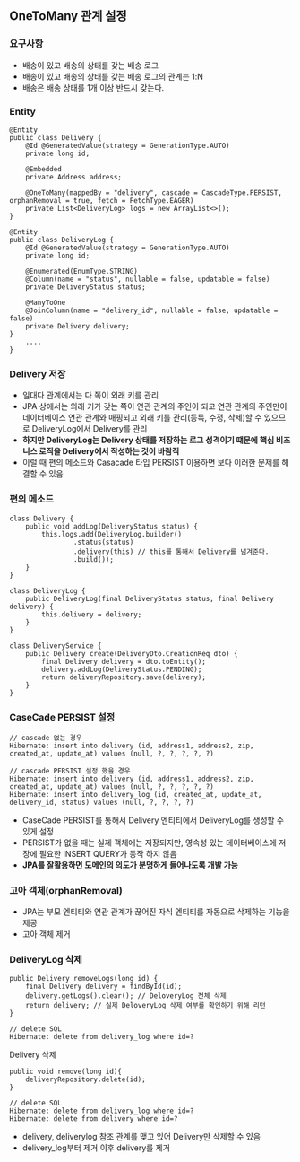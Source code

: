 ## OneToMany 관계 설정

### 요구사항
-	배송이 있고 배송의 상태를 갖는 배송 로그
-	배송이 있고 배송의 상태를 갖는 배송 로그의 관계는 1:N
-	배송은 배송 상태를 1개 이상 반드시 갖는다.

### Entity
```
@Entity
public class Delivery {
    @Id @GeneratedValue(strategy = GenerationType.AUTO)
    private long id;

    @Embedded
    private Address address;

    @OneToMany(mappedBy = "delivery", cascade = CascadeType.PERSIST, orphanRemoval = true, fetch = FetchType.EAGER)
    private List<DeliveryLog> logs = new ArrayList<>();
}

@Entity
public class DeliveryLog {
    @Id @GeneratedValue(strategy = GenerationType.AUTO)
    private long id;

    @Enumerated(EnumType.STRING)
    @Column(name = "status", nullable = false, updatable = false)
    private DeliveryStatus status;

    @ManyToOne
    @JoinColumn(name = "delivery_id", nullable = false, updatable = false)
    private Delivery delivery;
}
    ....
}
```

### Delivery 저장

-	일대다 관계에서는 다 쪽이 외래 키를 관리
-	JPA 상에서는 외래 키가 갖는 쪽이 연관 관계의 주인이 되고 연관 관계의 주인만이 데이터베이스 연관 관계와 매핑되고 외래 키를 관리(등록, 수정, 삭제)할 수 있으므로 DeliveryLog에서 Delivery를 관리
-	**하지만 DeliveryLog는 Delivery 상태를 저장하는 로그 성격이기 떄문에 핵심 비즈니스 로직을 Delivery에서 작성하는 것이 바람직**
-	이럴 때 편의 메소드와 Casacade 타입 PERSIST 이용하면 보다 이러한 문제를 해결할 수 있음




### 편의 메소드
```
class Delivery {
    public void addLog(DeliveryStatus status) {
        this.logs.add(DeliveryLog.builder()
                .status(status)
                .delivery(this) // this를 통해서 Delivery를 넘겨준다.
                .build());
    }
}

class DeliveryLog {
    public DeliveryLog(final DeliveryStatus status, final Delivery delivery) {
        this.delivery = delivery;
    }
}

class DeliveryService {
    public Delivery create(DeliveryDto.CreationReq dto) {
        final Delivery delivery = dto.toEntity();
        delivery.addLog(DeliveryStatus.PENDING);
        return deliveryRepository.save(delivery);
    }
}
```

### CaseCade PERSIST 설정
```
// cascade 없는 경우
Hibernate: insert into delivery (id, address1, address2, zip, created_at, update_at) values (null, ?, ?, ?, ?, ?)

// cascade PERSIST 설정 했을 경우
Hibernate: insert into delivery (id, address1, address2, zip, created_at, update_at) values (null, ?, ?, ?, ?, ?)
Hibernate: insert into delivery_log (id, created_at, update_at, delivery_id, status) values (null, ?, ?, ?, ?)
````
-	CaseCade PERSIST를 통해서 Delivery 엔티티에서 DeliveryLog를 생성할 수 있게 설정
-	PERSIST가 없을 때는 실제 객체에는 저장되지만, 영속성 있는 데이터베이스에 저장에 필요한 INSERT QUERY가 동작 하지 않음
-	**JPA를 잘활용하면 도메인의 의도가 분명하게 들어나도록 개발 가능**

### 고아 객체(orphanRemoval)
-	JPA는 부모 엔티티와 연관 관계가 끊어진 자식 엔티티를 자동으로 삭제하는 기능을 제공
-	고아 객체 제거

### DeliveryLog 삭제
```
public Delivery removeLogs(long id) {
    final Delivery delivery = findById(id);
    delivery.getLogs().clear(); // DeloveryLog 전체 삭제
    return delivery; // 실제 DeloveryLog 삭제 여부를 확인하기 위해 리턴
}
```
```
// delete SQL
Hibernate: delete from delivery_log where id=?
```

Delivery 삭제
```
public void remove(long id){
    deliveryRepository.delete(id);
}
```
```
// delete SQL
Hibernate: delete from delivery_log where id=?
Hibernate: delete from delivery where id=?
```
-	delivery, deliverylog 참조 관계를 맺고 있어 Delivery만 삭제할 수 있음
-	delivery_log부터 제거 이후 delivery를 제거



